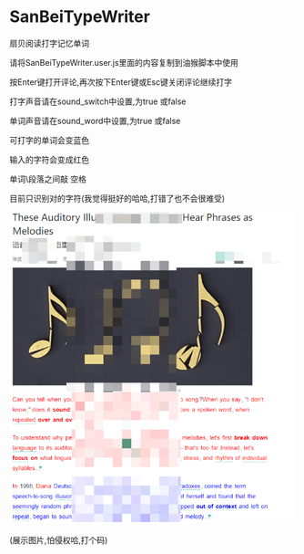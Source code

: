 # SanBeiTypeWriter
扇贝阅读打字记忆单词

请将SanBeiTypeWriter.user.js里面的内容复制到油猴脚本中使用

按Enter键打开评论,再次按下Enter键或Esc键关闭评论继续打字

打字声音请在sound_switch中设置,为true 或false

单词声音请在sound_word中设置,为true 或false

可打字的单词会变蓝色

输入的字符会变成红色

单词\段落之间敲 空格

目前只识别对的字符(我觉得挺好的哈哈,打错了也不会很难受)

![show.png](./show.png)

(展示图片,怕侵权哈,打个码)
